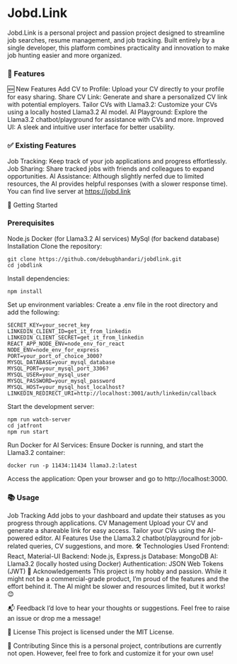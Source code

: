 # Jobd.Link
Jobd.Link is a personal project and passion project designed to streamline job searches, resume management, and job tracking. Built entirely by a single developer, this platform combines practicality and innovation to make job hunting easier and more organized.

### 🌟 Features
🆕 New Features
Add CV to Profile: Upload your CV directly to your profile for easy sharing.
Share CV Link: Generate and share a personalized CV link with potential employers.
Tailor CVs with Llama3.2: Customize your CVs using a locally hosted Llama3.2 AI model.
AI Playground: Explore the Llama3.2 chatbot/playground for assistance with CVs and more.
Improved UI: A sleek and intuitive user interface for better usability.
### ✅ Existing Features
Job Tracking: Keep track of your job applications and progress effortlessly.
Job Sharing: Share tracked jobs with friends and colleagues to expand opportunities.
AI Assistance: Although slightly nerfed due to limited resources, the AI provides helpful responses (with a slower response time).
You can find live server at https://jobd.link


🚀 Getting Started
### Prerequisites
Node.js
Docker (for Llama3.2 AI services)
MySql (for backend database)
Installation
Clone the repository:

```
git clone https://github.com/debugbhandari/jobdlink.git
cd jobdlink
```

Install dependencies:
```
npm install
```

Set up environment variables: Create a .env file in the root directory and add the following:

```
SECRET_KEY=your_secret_key
LINKEDIN_CLIENT_ID=get_it_from_linkedin
LINKEDIN_CLIENT_SECRET=get_it_from_linkedin
REACT_APP_NODE_ENV=node_env_for_react
NODE_ENV=node_env_for_express
PORT=your_port_of_choice_3000?
MYSQL_DATABASE=your_mysql_database
MYSQL_PORT=your_mysql_port_3306?
MYSQL_USER=your_mysql_user
MYSQL_PASSWORD=your_mysql_password
MYSQL_HOST=your_mysql_host_localhost?
LINKEDIN_REDIRECT_URI=http://localhost:3001/auth/linkedin/callback
```

Start the development server:

```
npm run watch-server
cd jatfront
npm run start
```

Run Docker for AI Services: Ensure Docker is running, and start the Llama3.2 container:

```
docker run -p 11434:11434 llama3.2:latest
```
Access the application: Open your browser and go to http://localhost:3000.

### 📚 Usage
Job Tracking
Add jobs to your dashboard and update their statuses as you progress through applications.
CV Management
Upload your CV and generate a shareable link for easy access.
Tailor your CVs using the AI-powered editor.
AI Features
Use the Llama3.2 chatbot/playground for job-related queries, CV suggestions, and more.
🛠 Technologies Used
Frontend: React, Material-UI
Backend: Node.js, Express.js
Database: MongoDB
AI: Llama3.2 (locally hosted using Docker)
Authentication: JSON Web Tokens (JWT)
🙌 Acknowledgements
This project is my hobby and passion. While it might not be a commercial-grade product, I’m proud of the features and the effort behind it. The AI might be slower and resources limited, but it works! 😊

📬 Feedback
I’d love to hear your thoughts or suggestions. Feel free to raise an issue or drop me a message!

📄 License
This project is licensed under the MIT License.

🌈 Contributing
Since this is a personal project, contributions are currently not open. However, feel free to fork and customize it for your own use!
